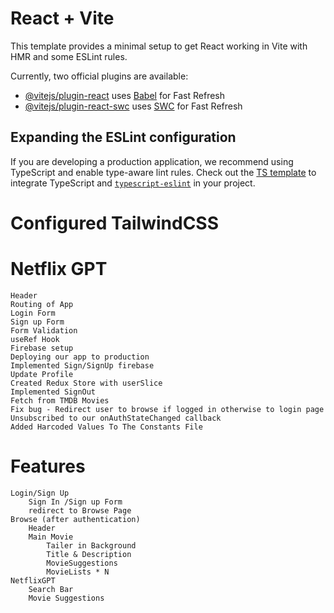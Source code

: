 # React + Vite

This template provides a minimal setup to get React working in Vite with HMR and some ESLint rules.

Currently, two official plugins are available:

- [@vitejs/plugin-react](https://github.com/vitejs/vite-plugin-react/blob/main/packages/plugin-react/README.md) uses [Babel](https://babeljs.io/) for Fast Refresh
- [@vitejs/plugin-react-swc](https://github.com/vitejs/vite-plugin-react-swc) uses [SWC](https://swc.rs/) for Fast Refresh

## Expanding the ESLint configuration

If you are developing a production application, we recommend using TypeScript and enable type-aware lint rules. Check out the [TS template](https://github.com/vitejs/vite/tree/main/packages/create-vite/template-react-ts) to integrate TypeScript and [`typescript-eslint`](https://typescript-eslint.io) in your project.


# Configured TailwindCSS

# Netflix GPT
    Header
    Routing of App
    Login Form
    Sign up Form
    Form Validation
    useRef Hook
    Firebase setup
    Deploying our app to production
    Implemented Sign/SignUp firebase
    Update Profile
    Created Redux Store with userSlice
    Implemented SignOut
    Fetch from TMDB Movies
    Fix bug - Redirect user to browse if logged in otherwise to login page
    Unsubscribed to our onAuthStateChanged callback
    Added Harcoded Values To The Constants File

# Features
    Login/Sign Up
        Sign In /Sign up Form
        redirect to Browse Page
    Browse (after authentication)
        Header
        Main Movie
            Tailer in Background
            Title & Description
            MovieSuggestions
            MovieLists * N
    NetflixGPT
        Search Bar
        Movie Suggestions
